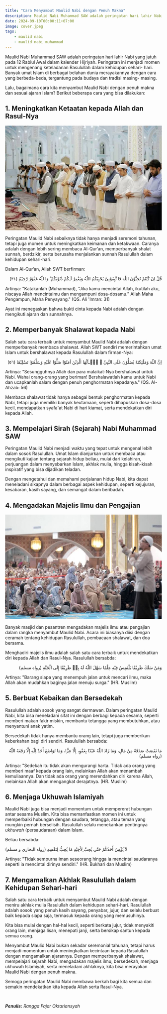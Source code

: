 ```yaml
---
title: "Cara Menyambut Maulid Nabi dengan Penuh Makna"
description: Maulid Nabi Muhammad SAW adalah peringatan hari lahir Nabi yang jatuh pada 12 Rabiul Awal dalam kalender Hijriyah. Peringatan ini menjadi momen untuk mengenang keteladanan Rasulullah dalam kehidupan sehari-hari.
date: 2024-09-10T00:00:11+07:00
image: cover.jpeg
tags:
    - maulid nabi
    - maulid nabi muhammad
---
```


Maulid Nabi Muhammad SAW adalah peringatan hari lahir Nabi yang jatuh
pada 12 Rabiul Awal dalam kalender Hijriyah. Peringatan ini menjadi
momen untuk mengenang keteladanan Rasulullah dalam kehidupan sehari-
hari. Banyak umat Islam di berbagai belahan dunia merayakannya dengan
cara yang berbeda-beda, tergantung pada budaya dan tradisi masing-
masing.

Lalu, bagaimana cara kita menyambut Maulid Nabi dengan penuh makna dan                                                sesuai ajaran Islam? Berikut beberapa cara yang bisa dilakukan:

## 1. Meningkatkan Ketaatan kepada Allah dan Rasul-Nya

![Melaksanakan shalat adalah salah satu bentuk ketaatan kepada Allah dan Rasul-Nya](01.jpeg)

Peringatan Maulid Nabi sebaiknya tidak hanya menjadi seremoni tahunan,
tetapi juga momen untuk meningkatkan keimanan dan ketakwaan. Caranya
adalah dengan lebih sering membaca Al-Qur’an, memperbanyak shalat
sunnah, berdzikir, serta berusaha menjalankan sunnah Rasulullah dalam
kehidupan sehari-hari.

Dalam Al-Qur’an, Allah SWT berfirman:

<div align="right">
قُلْ اِنْ كُنْتُمْ تُحِبُّوْنَ اللّٰهَ فَا تَّبِعُوْنِيْ يُحْبِبْكُمُ اللّٰهُ وَيَغْفِرْ لَـكُمْ ذُنُوْبَكُمْ ۗ وَا للّٰهُ غَفُوْرٌ رَّحِيْمٌ (٣١)
</div>

Artinya: "Katakanlah (Muhammad), "Jika kamu mencintai Allah, ikutilah
aku, niscaya Allah mencintaimu dan mengampuni dosa-dosamu." Allah Maha
Pengampun, Maha Penyayang." (QS. Ali 'Imran: 31)

Ayat ini menegaskan bahwa bukti cinta kepada Nabi adalah dengan
mengikuti ajaran dan sunnahnya.

## 2. Memperbanyak Shalawat kepada Nabi

Salah satu cara terbaik untuk menyambut Maulid Nabi adalah dengan                                                     memperbanyak membaca shalawat. Allah SWT sendiri memerintahkan umat
Islam untuk bershalawat kepada Rasulullah dalam firman-Nya:

<div align="right">
اِنَّ اللّٰهَ وَمَلٰٓئِكَتَهٗ يُصَلُّوْنَ عَلَى النَّبِيِّ ۗ يٰۤـاَيُّهَا الَّذِيْنَ اٰمَنُوْا صَلُّوْا عَلَيْهِ وَسَلِّمُوْا تَسْلِيْمًا (٥٦)
</div>

Artinya: "Sesungguhnya Allah dan para malaikat-Nya bershalawat untuk
Nabi. Wahai orang-orang yang beriman! Bershalawatlah kamu untuk Nabi
dan ucapkanlah salam dengan penuh penghormatan kepadanya." (QS. Al-Ahzab: 56)

Membaca shalawat tidak hanya sebagai bentuk penghormatan kepada Nabi,
tetapi juga memiliki banyak keutamaan, seperti dihapuskan dosa-dosa
kecil, mendapatkan syafa'at Nabi di hari kiamat, serta mendekatkan
diri kepada Allah.

## 3. Mempelajari Sirah (Sejarah) Nabi Muhammad SAW

Peringatan Maulid Nabi menjadi waktu yang tepat untuk mengenal lebih
dalam sosok Rasulullah. Umat Islam dianjurkan untuk membaca atau
mengikuti kajian tentang sejarah hidup beliau, mulai dari kelahiran,
perjuangan dalam menyebarkan Islam, akhlak mulia, hingga kisah-kisah
inspiratif yang bisa dijadikan teladan.

Dengan mengetahui dan memahami perjalanan hidup Nabi, kita dapat meneladani sikapnya
dalam berbagai aspek kehidupan, seperti kejujuran, kesabaran, kasih
sayang, dan semangat dalam beribadah.

## 4. Mengadakan Majelis Ilmu dan Pengajian

![Pengajian di masjid](02.jpeg)

Banyak masjid dan pesantren mengadakan majelis ilmu atau pengajian
dalam rangka menyambut Maulid Nabi. Acara ini biasanya diisi dengan
ceramah tentang kehidupan Rasulullah, pembacaan shalawat, dan doa
bersama.

Menghadiri majelis ilmu adalah salah satu cara terbaik untuk
mendekatkan diri kepada Allah dan Rasul-Nya. Rasulullah bersabda:

<div align="right">
وَمَنْ سَلَكَ طَرِيْقًا يَلْتَمِسُ فِيْهِ عِلْمًا سَهَّلَ اللّٰهُ لَهُ بِهٖ طَرِيْقًا إِلَى الْجَنَّةِ (رواه مسلم)
</div>

Artinya: "Barang siapa yang menempuh jalan untuk mencari ilmu, maka
Allah akan mudahkan baginya jalan menuju surga." (HR. Muslim)

## 5. Berbuat Kebaikan dan Bersedekah

Rasulullah adalah sosok yang sangat dermawan. Dalam peringatan Maulid
Nabi, kita bisa meneladani sifat ini dengan berbagi kepada sesama,
seperti memberi makan fakir miskin, membantu tetangga yang
membutuhkan, atau menyantuni anak yatim.

Bersedekah tidak hanya membantu orang lain, tetapi juga memberikan
keberkahan bagi diri sendiri. Rasulullah bersabda:

<div align="right">
مَا نَقَصَتْ صَدَقَةٌ مِنْ مَالٍ، وَمَا زَادَ اللّٰهُ عَبْدًا بِعَفْوٍ، إِلَّا عِزًّا، وَمَا تَوَاضَعَ أَحَدٌ لِلّٰهِ إِلَّا رَفَعَهُ اللّٰهُ (رواه مسلم)
 </div>

Artinya: "Sedekah itu tidak akan mengurangi harta. Tidak ada orang
yang memberi maaf kepada orang lain, melainkan Allah akan menambah
kemuliaannya. Dan tidak ada orang yang merendahkan diri karena Allah,
melainkan Allah akan mengangkat derajatnya. (HR. Muslim)

## 6. Menjaga Ukhuwah Islamiyah

Maulid Nabi juga bisa menjadi momentum untuk mempererat hubungan antar
sesama Muslim. Kita bisa memanfaatkan momen ini untuk memperbaiki
hubungan dengan saudara, tetangga, atau teman yang mungkin pernah
berselisih. Rasulullah selalu menekankan pentingnya _ukhuwah_
(persaudaraan) dalam Islam.

Beliau bersabda:

</div align="right">
ﻻَ ﻳُﺆْﻣِﻦُ ﺃَﺣَﺪُﻛُﻢْ ﺣَﺘَّﻰ ﻳُﺤِﺐَّ ِﻷَﺧِﻴْﻪِ ﻣَﺎ ﻳُﺤِﺐُّ ﻟِﻨَﻔْﺴِﻪِ (رواه البخاري و مسلم)
</div>

Artinya: "Tidak sempurna iman seseorang hingga ia mencintai saudaranya
seperti ia mencintai dirinya sendiri." (HR. Bukhari dan Muslim)  

## 7. Mengamalkan Akhlak Rasulullah dalam Kehidupan Sehari-hari

Salah satu cara terbaik untuk menyambut Maulid Nabi adalah dengan
meniru akhlak mulia Rasulullah dalam kehidupan sehari-hari. Rasulullah
adalah sosok yang penuh kasih sayang, penyabar, jujur, dan selalu
berbuat baik kepada siapa saja, termasuk kepada orang yang
memusuhinya.

Kita bisa mulai dengan hal-hal kecil, seperti berkata jujur, tidak menyakiti
orang lain, menjaga lisan, menepati janji, serta bersikap santun
kepada semua orang.

Menyambut Maulid Nabi bukan sekadar seremonial tahunan, tetapi harus
menjadi momentum untuk meningkatkan kecintaan kepada Rasulullah dengan
mengamalkan ajarannya. Dengan memperbanyak shalawat, mempelajari
sejarah Nabi, mengadakan majelis ilmu, bersedekah, menjaga ukhuwah
Islamiyah, serta meneladani akhlaknya, kita bisa merayakan Maulid Nabi
dengan penuh makna.

Semoga peringatan Maulid Nabi membawa berkah bagi kita
semua dan semakin mendekatkan kita kepada Allah serta Rasul-Nya.

</br>

_**Penulis:** Rangga Fajar Oktariansyah_
